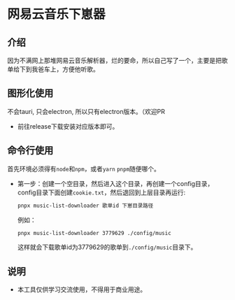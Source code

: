 # 网易云音乐下崽器

## 介绍

因为不满网上那堆网易云音乐解析器，烂的要命，所以自己写了一个，主要是把歌单给下到我爸车上，方便他听歌。

## 图形化使用

不会tauri, 只会electron, 所以只有electron版本。（欢迎PR

- 前往release下载安装对应版本即可。

## 命令行使用

首先环境必须得有`node`和`npm`，或者`yarn` `pnpm`随便哪个。

- 第一步：创建一个空目录，然后进入这个目录，再创建一个config目录，config目录下面创建`cookie.txt`，然后退回到上层目录再运行:
  ```bash
  pnpx music-list-downloader 歌单id 下崽目录路径
  ```
  例如：
  ```bash
  pnpx music-list-downloader 3779629 ./config/music
  ```
  这样就会下载歌单id为3779629的歌单到`./config/music`目录下。

## 说明

- 本工具仅供学习交流使用，不得用于商业用途。
